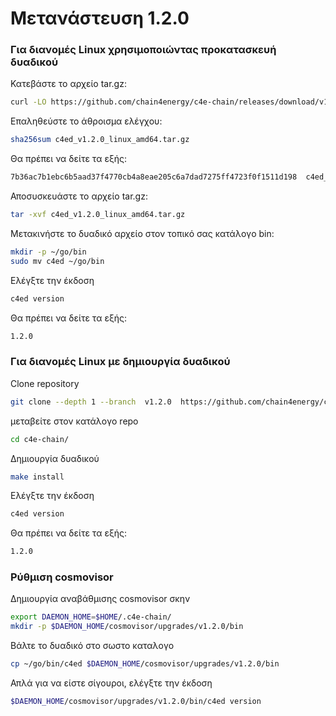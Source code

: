 <!--
order: 12
-->

# Μετανάστευση 1.2.0
### Για διανομές Linux χρησιμοποιώντας προκατασκευή δυαδικού

Κατεβάστε το αρχείο tar.gz:

```bash
curl -LO https://github.com/chain4energy/c4e-chain/releases/download/v1.2.0/c4ed_v1.2.0_linux_amd64.tar.gz
```

Επαληθεύστε το άθροισμα ελέγχου:

```bash
sha256sum c4ed_v1.2.0_linux_amd64.tar.gz
```

Θα πρέπει να δείτε τα εξής:

```bash
7b36ac7b1ebc6b5aad37f4770cb4a8eae205c6a7dad7275ff4723f0f1511d198  c4ed_v1.2.0_linux_amd64.tar.gz
```

Αποσυσκευάστε το αρχείο tar.gz:

```bash
tar -xvf c4ed_v1.2.0_linux_amd64.tar.gz
```

Μετακινήστε το δυαδικό αρχείο στον τοπικό σας κατάλογο bin:

```bash
mkdir -p ~/go/bin
sudo mv c4ed ~/go/bin
```

Ελέγξτε την έκδοση
```bash
c4ed version
```

Θα πρέπει να δείτε τα εξής:
```bash
1.2.0
```

### Για διανομές Linux με δημιουργία δυαδικού
Clone repository
```bash
git clone --depth 1 --branch  v1.2.0  https://github.com/chain4energy/c4e-chain.git
```
μεταβείτε στον κατάλογο repo
```bash
cd c4e-chain/
```

Δημιουργία δυαδικού
```bash
make install
```

Ελέγξτε την έκδοση
```bash
c4ed version
```

Θα πρέπει να δείτε τα εξής:
```bash
1.2.0
```


### Ρύθμιση cosmovisor

Δημιουργία αναβάθμισης cosmovisor σκην
```bash
export DAEMON_HOME=$HOME/.c4e-chain/
mkdir -p $DAEMON_HOME/cosmovisor/upgrades/v1.2.0/bin
```

Βάλτε το δυαδικό στο σωστο καταλογο
```bash
cp ~/go/bin/c4ed $DAEMON_HOME/cosmovisor/upgrades/v1.2.0/bin
```

Απλά για να είστε σίγουροι, ελέγξτε την έκδοση
```bash
$DAEMON_HOME/cosmovisor/upgrades/v1.2.0/bin/c4ed version
```

